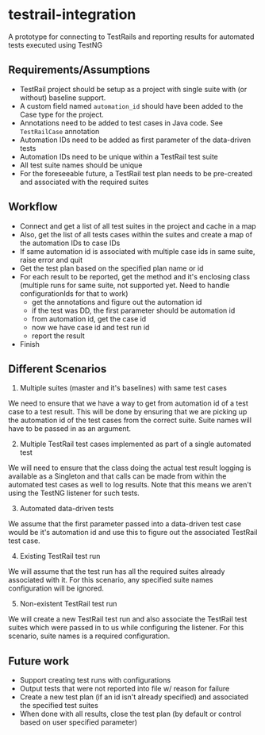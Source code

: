 testrail-integration
====================

A prototype for connecting to TestRails and reporting results for automated tests executed using TestNG

Requirements/Assumptions
---------------------------------

* TestRail project should be setup as a project with single suite with (or without) baseline support.
* A custom field named `automation_id` should have been added to the Case type for the project.
* Annotations need to be added to test cases in Java code. See `TestRailCase` annotation
* Automation IDs need to be added as first parameter of the data-driven tests
* Automation IDs need to be unique within a TestRail test suite
* All test suite names should be unique
* For the foreseeable future, a TestRail test plan needs to be pre-created and associated with the required suites

Workflow
--------

- Connect and get a list of all test suites in the project and cache in a map
- Also, get the list of all tests cases within the suites and create a map of the automation IDs to case IDs
- If same automation id is associated with multiple case ids in same suite, raise error and quit
- Get the test plan based on the specified plan name or id
- For each result to be reported, get the method and it's enclosing class (multiple runs for same suite,
not supported yet. Need to handle configurationIds for that to work)
	- get the annotations and figure out the automation id
	- if the test was DD, the first parameter should be automation id
	- from automation id, get the case id
	- now we have case id and test run id
	- report the result
- Finish

Different Scenarios
-------------------

1. Multiple suites (master and it's baselines) with same test cases

  We need to ensure that we have a way to get from automation id of a test case to a test result. This will be
  done by ensuring that we are picking up the automation id of the test cases from the correct suite. Suite names
  will have to be passed in as an argument.

2. Multiple TestRail test cases implemented as part of a single automated test

  We will need to ensure that the class doing the actual test result logging is available as a Singleton and that
  calls can be made from within the automated test cases as well to log results. Note that this means we aren't using
  the TestNG listener for such tests.

3. Automated data-driven tests

  We assume that the first parameter passed into a data-driven test case would be it's automation id and use this
  to figure out the associated TestRail test case.

4. Existing TestRail test run

  We will assume that the test run has all the required suites already associated with it. For this scenario,
  any specified suite names configuration will be ignored.

5. Non-existent TestRail test run

  We will create a new TestRail test run and also associate the TestRail test suites which were passed in to us
  while configuring the listener. For this scenario, suite names is a required configuration.

Future work
--------------------

- Support creating test runs with configurations
- Output tests that were not reported into file w/ reason for failure
- Create a new test plan (if an id isn't already specified) and associated the specified test suites
- When done with all results, close the test plan (by default or control based on user specified parameter)
